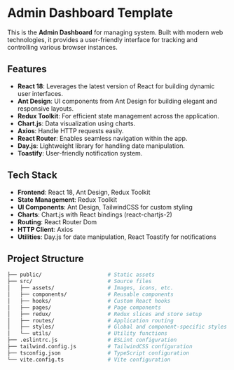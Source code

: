 # Admin Dashboard Template

This is the **Admin Dashboard** for managing system. Built with modern web technologies, it provides a user-friendly interface for tracking and controlling various browser instances.

## Features

- **React 18**: Leverages the latest version of React for building dynamic user interfaces.
- **Ant Design**: UI components from Ant Design for building elegant and responsive layouts.
- **Redux Toolkit**: For efficient state management across the application.
- **Chart.js**: Data visualization using charts.
- **Axios**: Handle HTTP requests easily.
- **React Router**: Enables seamless navigation within the app.
- **Day.js**: Lightweight library for handling date manipulation.
- **Toastify**: User-friendly notification system.

## Tech Stack

- **Frontend**: React 18, Ant Design, Redux Toolkit
- **State Management**: Redux Toolkit
- **UI Components**: Ant Design, TailwindCSS for custom styling
- **Charts**: Chart.js with React bindings (react-chartjs-2)
- **Routing**: React Router Dom
- **HTTP Client**: Axios
- **Utilities**: Day.js for date manipulation, React Toastify for notifications

## Project Structure

```bash
├── public/                     # Static assets
├── src/                        # Source files
│   ├── assets/                 # Images, icons, etc.
│   ├── components/             # Reusable components
│   ├── hooks/                  # Custom React hooks
│   ├── pages/                  # Page components
│   ├── redux/                  # Redux slices and store setup
│   ├── routes/                 # Application routing
│   ├── styles/                 # Global and component-specific styles
│   └── utils/                  # Utility functions
├── .eslintrc.js                # ESLint configuration
├── tailwind.config.js          # TailwindCSS configuration
├── tsconfig.json               # TypeScript configuration
└── vite.config.ts              # Vite configuration
